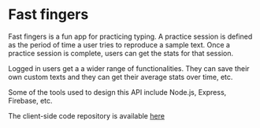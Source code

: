 # Fast fingers

Fast fingers is a fun app for practicing typing. A practice session is defined as the period of time a user tries to reproduce a sample text. Once a practice session is complete, users can get the stats for that session.

Logged in users get a a wider range of functionalities. They can save their own custom texts and they can get their average stats over time, etc.

Some of the tools used to design this API include Node.js, Express, Firebase, etc.

The client-side code repository is available [here](https://github.com/lekeodewuyi/typing-app-frontend)
